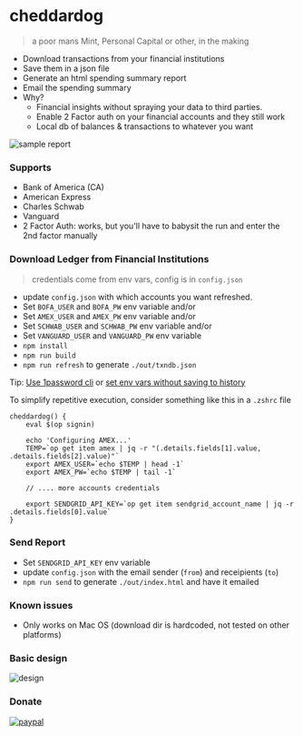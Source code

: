 # cheddardog

> a poor mans Mint, Personal Capital or other, in the making

-   Download transactions from your financial institutions
-   Save them in a json file
-   Generate an html spending summary report
-   Email the spending summary
-   Why?
    -   Financial insights without spraying your data to third parties.
    -   Enable 2 Factor auth on your financial accounts and they still work
    -   Local db of balances & transactions to whatever you want

![sample report](https://user-images.githubusercontent.com/4343866/50465377-cb542f80-094b-11e9-9821-20239ad9cc56.png)

### Supports

-   Bank of America (CA)
-   American Express
-   Charles Schwab
-   Vanguard
-   2 Factor Auth: works, but you'll have to babysit the run and enter the 2nd factor manually

### Download Ledger from Financial Institutions

> credentials come from env vars, config is in `config.json`

-   update `config.json` with which accounts you want refreshed.
-   Set `BOFA_USER` and `BOFA_PW` env variable and/or
-   Set `AMEX_USER` and `AMEX_PW` env variable and/or
-   Set `SCHWAB_USER` and `SCHWAB_PW` env variable and/or
-   Set `VANGUARD_USER` and `VANGUARD_PW` env variable
-   `npm install`
-   `npm run build`
-   `npm run refresh` to generate `./out/txndb.json`

Tip: [Use 1password cli](https://support.1password.com/command-line/#appendix-session-management) or [set env vars without saving to history](https://www.google.com/search?rlz=1C5CHFA_enUS806US806&ei=LiMhXJXKIa7L0PEPnIyQiAM&q=run+command+without+saving+to+history+bash+zsh&oq=run+command+without+saving+to+history+bash+zsh&gs_l=psy-ab.3..35i39.4591.4949..5221...0.0..0.90.418.5......0....1..gws-wiz.......0i71j35i304i39.TG68M-kDrp4)

To simplify repetitive execution, consider something like this in a `.zshrc` file

```
cheddardog() {
    eval $(op signin)

    echo 'Configuring AMEX...'
    TEMP=`op get item amex | jq -r "(.details.fields[1].value, .details.fields[2].value)"`
    export AMEX_USER=`echo $TEMP | head -1`
    export AMEX_PW=`echo $TEMP | tail -1`

    // .... more accounts credentials

    export SENDGRID_API_KEY=`op get item sendgrid_account_name | jq -r .details.fields[0].value`
}
```

### Send Report

-   Set `SENDGRID_API_KEY` env variable
-   update `config.json` with the email sender (`from`) and receipients (`to`)
-   `npm run send` to generate `./out/index.html` and have it emailed

### Known issues

-   Only works on Mac OS (download dir is hardcoded, not tested on other platforms)

### Basic design

![design](https://user-images.githubusercontent.com/4343866/50530005-6e24bf00-0aae-11e9-88de-43332dd7da21.png)

### Donate

[![paypal](https://www.paypalobjects.com/en_US/i/btn/btn_donateCC_LG.gif)](https://www.paypal.com/cgi-bin/webscr?cmd=_s-xclick&hosted_button_id=XUWGTGEM9TDPG&source=url)
